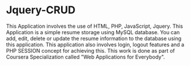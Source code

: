 # Jquery-CRUD
This Application involves the use of HTML, PHP, JavaScript, Jquery.
This Application is a simple resume storage using MySQL database.
You can add, edit, delete or update the resume information to the database using this application.
This application also involves login, logout features and a PHP SESSION concept for achieving this.
This work is done as part of Coursera Specialization called "Web Applications for Everybody".

